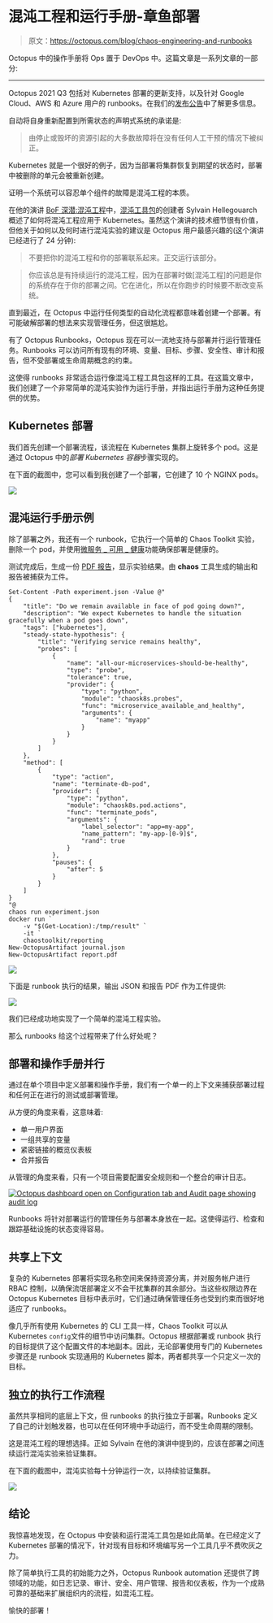 # 混沌工程和运行手册-章鱼部署

> 原文：<https://octopus.com/blog/chaos-engineering-and-runbooks>

Octopus 中的操作手册将 Ops 置于 DevOps 中。这篇文章是一系列文章的一部分:

* * *

Octopus 2021 Q3 包括对 Kubernetes 部署的更新支持，以及针对 Google Cloud、AWS 和 Azure 用户的 runbooks。在我们的[发布公告](https://octopus.com/blog/octopus-release-2021-q3)中了解更多信息。

自动将自身重新配置到所需状态的声明式系统的承诺是:

> 由停止或毁坏的资源引起的大多数故障将在没有任何人工干预的情况下被纠正。

Kubernetes 就是一个很好的例子，因为当部署将集群恢复到期望的状态时，部署中被删除的单元会被重新创建。

证明一个系统可以容忍单个组件的故障是混沌工程的本质。

在他的演讲 [BoF 深潜:混沌工程](https://youtu.be/Qus15C5vT5Y?list=PLj6h78yzYM2PpmMAnvpvsnR4c27wJePh3&t=1447)中，[混沌工具包](https://chaostoolkit.org/)的创建者 Sylvain Hellegouarch 概述了如何将混沌工程应用于 Kubernetes。虽然这个演讲的技术细节很有价值，但他关于如何以及何时进行混沌实验的建议是 Octopus 用户最感兴趣的(这个演讲已经进行了 24 分钟):

> 不要把你的混沌工程和你的部署联系起来。正交运行该部分。

> 你应该总是有持续运行的混沌工程，因为在部署时做[混沌工程]的问题是你的系统存在于你的部署之间。它在进化，所以在你跑步的时候要不断改变系统。

直到最近，在 Octopus 中运行任何类型的自动化流程都意味着创建一个部署。有可能破解部署的想法来实现管理任务，但这很尴尬。

有了 Octopus Runbooks，Octopus 现在可以一流地支持与部署并行运行管理任务。Runbooks 可以访问所有现有的环境、变量、目标、步骤、安全性、审计和报告，但不受部署或生命周期概念的约束。

这使得 runbooks 非常适合运行像混沌工程工具包这样的工具。在这篇文章中，我们创建了一个非常简单的混沌实验作为运行手册，并指出运行手册为这种任务提供的优势。

## Kubernetes 部署

我们首先创建一个部署流程，该流程在 Kubernetes 集群上旋转多个 pod。这是通过 Octopus 中的*部署 Kubernetes 容器*步骤实现的。

在下面的截图中，您可以看到我创建了一个部署，它创建了 10 个 NGINX pods。

[![](img/23f9cd9050d40a8ef57a44b776808efa.png)](#)

## 混沌运行手册示例

除了部署之外，我还有一个 runbook，它执行一个简单的 Chaos Toolkit 实验，删除一个 pod，并使用[微服务 _ 可用 _ 健康](https://docs.chaostoolkit.org/drivers/kubernetes/#microservice_available_and_healthy)功能确保部署是健康的。

测试完成后，生成一份 [PDF 报告](https://docs.chaostoolkit.org/reference/usage/report/)，显示实验结果。由 **chaos** 工具生成的输出和报告被捕获为工件。

```
Set-Content -Path experiment.json -Value @"
{
    "title": "Do we remain available in face of pod going down?",
    "description": "We expect Kubernetes to handle the situation gracefully when a pod goes down",
    "tags": ["kubernetes"],
    "steady-state-hypothesis": {
        "title": "Verifying service remains healthy",
        "probes": [
            {
                "name": "all-our-microservices-should-be-healthy",
                "type": "probe",
                "tolerance": true,
                "provider": {
                    "type": "python",
                    "module": "chaosk8s.probes",
                    "func": "microservice_available_and_healthy",
                    "arguments": {
                        "name": "myapp"
                    }
                }
            }
        ]
    },
    "method": [
        {
            "type": "action",
            "name": "terminate-db-pod",
            "provider": {
                "type": "python",
                "module": "chaosk8s.pod.actions",
                "func": "terminate_pods",
                "arguments": {
                    "label_selector": "app=my-app",
                    "name_pattern": "my-app-[0-9]$",
                    "rand": true
                }
            },
            "pauses": {
                "after": 5
            }
        }
    ]
}
"@
chaos run experiment.json
docker run `
    -v "$(Get-Location):/tmp/result" `
    -it `
    chaostoolkit/reporting
New-OctopusArtifact journal.json
New-OctopusArtifact report.pdf 
```

[![](img/6c7043542e790a8047bcf922e9865f5b.png)](#)

下面是 runbook 执行的结果，输出 JSON 和报告 PDF 作为工件提供:

[![](img/7c8d0da795840bdc085a3b0393083671.png)](#)

我们已经成功地实现了一个简单的混沌工程实验。

那么 runbooks 给这个过程带来了什么好处呢？

## 部署和操作手册并行

通过在单个项目中定义部署和操作手册，我们有一个单一的上下文来捕获部署过程和任何正在进行的测试或部署管理。

从方便的角度来看，这意味着:

*   单一用户界面
*   一组共享的变量
*   紧密链接的概览仪表板
*   合并报告

从管理的角度来看，只有一个项目需要配置安全规则和一个整合的审计日志。

[![Octopus dashboard open on Configuration tab and Audit page showing audit log](img/1ea2f5b66001021a387f6e1991a34512.png)](#)

Runbooks 将针对部署运行的管理任务与部署本身放在一起。这使得运行、检查和跟踪基础设施的状态变得容易。

## 共享上下文

复杂的 Kubernetes 部署将实现名称空间来保持资源分离，并对服务帐户进行 RBAC 控制，以确保流氓部署定义不会干扰集群的其余部分。当这些权限边界在 Octopus Kubernetes 目标中表示时，它们通过确保管理任务也受到约束而很好地适应了 runbooks。

像几乎所有使用 Kubernetes 的 CLI 工具一样，Chaos Toolkit 可以从 Kubernetes `config`文件的细节中访问集群。Octopus 根据部署或 runbook 执行的目标提供了这个配置文件的本地副本。因此，无论部署使用专门的 Kubernetes 步骤还是 runbook 实现通用的 Kubernetes 脚本，两者都共享一个只定义一次的目标。

## 独立的执行工作流程

虽然共享相同的底层上下文，但 runbooks 的执行独立于部署。Runbooks 定义了自己的计划触发器，也可以在任何环境中手动运行，而不受生命周期的限制。

这是混沌工程的理想选择。正如 Sylvain 在他的演讲中提到的，应该在部署之间连续运行混沌实验来验证集群。

在下面的截图中，混沌实验每十分钟运行一次，以持续验证集群。

[![](img/c4077100932d055b0ef0aca90bf9b5ef.png)](#)

## 结论

我惊喜地发现，在 Octopus 中安装和运行混沌工具包是如此简单。在已经定义了 Kubernetes 部署的情况下，针对现有目标和环境编写另一个工具几乎不费吹灰之力。

除了简单执行工具的初始能力之外，Octopus Runbook automation 还提供了跨领域的功能，如日志记录、审计、安全、用户管理、报告和仪表板，作为一个成熟可靠的基础来扩展组织内的流程，如混沌工程。

愉快的部署！